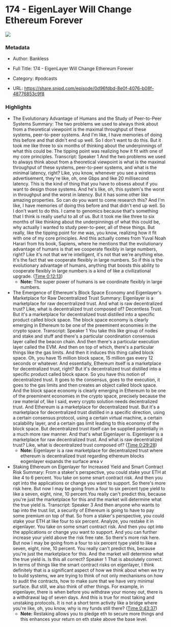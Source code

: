 # 174 - EigenLayer Will Change Ethereum Forever

![](https://wsrv.nl/?url=https%3A%2F%2Fssl-static.libsyn.com%2Fp%2Fassets%2Fc%2Ff%2Fd%2F4%2Fcfd431701301218b%2Fbankless-logo_1.png&w=100&h=100)

### Metadata

- Author: Bankless
- Full Title: 174 - EigenLayer Will Change Ethereum Forever
- Category: #podcasts



- URL: https://share.snipd.com/episode/0d96fdbd-8e0f-4076-b08f-48776853c9f8

### Highlights

- The Evolutionary Advantage of Humans and the Study of Peer-to-Peer Systems
  Summary:
  The two problems we used to always think about from a theoretical viewpoint is the maximal throughput of these systems, peer-to-peer systems. And I'm like, I have memories of doing this before and that didn't end up well. So I don't want to do this. But it took me like three to six months of thinking about the underpinnings of what this could be. The tipping point was realizing how it fit with one of my core principles.
  Transcript:
  Speaker 1
  And the two problems we used to always think about from a theoretical viewpoint is what is the maximal throughput of these systems, peer-to-peer systems, and what is the minimal latency, right? Like, you know, whenever you see a wireless advertisement, they're like, oh, one Gbps and like 20 millisecond latency. This is the kind of thing that you have to obsess about if you want to design those systems. And he's like, oh, this system's the worst in throughput and the worst in latency. But it has some other like amazing properties. So can do you want to come research this? And I'm like, I have memories of doing this before and that didn't end up well. So I don't want to do this. I came to genomics because that's something that I think is really useful to all of us. But it took me like three to six months of like thinking about the underpinnings of what this could be, why actually I wanted to study peer-to-peer, all of these things. But really, like the tipping point for me was, you know, realizing how it fit with one of my core principles. And this actually comes from Yuval Noah Harari from his book, Sapiens, where he mentions that the evolutionary advantage of humans is that we cooperate flexibly in large numbers, right? Like it's not that we're intelligent, it's not that we're anything else. It's the fact that we cooperate flexibly in large numbers. So if this is the evolutionary advantage of humans, anything that boosts this ability to cooperate flexibly in large numbers is a kind of like a civilizational upgrade. ([Time 0:12:13](https://share.snipd.com/snip/50813e81-ec54-4d91-866e-509e5a37ef26))
    - **Note:** The super power of humans is we coordinate flexibly in large numbers.
- The Emergence of Ethereum's Block Space Economy and Eigenlayer's Marketplace for Raw Decentralized Trust
  Summary:
  Eigenlayer is a marketplace for raw decentralized trust. And what is raw decentralized trust? Like, what is decentralized trust composed of? Decentless Trust. But it's a marketplace for decentralized trust distilled into a specific product called block space. The block space economy is clearly emerging in Ethereum to be one of the preeminent economies in the crypto space.
  Transcript:
  Speaker 1
  You take this like group of nodes and stake and stuff and there's a particular coordination consensus layer called the beacon chain. And then there's a particular execution layer called the EVM. And then on top of which, there's a particular things like the gas limits. And then it induces this thing called block space. Oh, you have 15 million block space, 15 million gas every 12 seconds or whatever. And essentially, Ethereum itself is a marketplace for decentralized trust, right? But it's decentralized trust distilled into a specific product called block space. So you have this notion of decentralized trust. It goes to the consensus, goes to the execution, it goes to the gas limits and then creates an object called block space. And the block space economy is clearly emerging in Ethereum to be one of the preeminent economies in the crypto space, precisely because the raw material of, like I said, every crypto solution needs decentralized trust. And Ethereum is a marketplace for decentralized trust. But it's a marketplace for decentralized trust distilled in a specific direction, using a certain consensus protocol, using a certain virtual machine, a certain scalability layer, and a certain gas limit leading to this economy of the block space. But decentralized trust itself can be supplied potentially in a much more raw manner. And that's what Eigenlayer is. Eigenlayer is a marketplace for raw decentralized trust. And what is raw decentralized trust? Like, what is decentralized trust composed of? ([Time 0:29:28](https://share.snipd.com/snip/36fee1f8-590f-44a8-a8ce-05d98fbb0b93))
    - **Note:** Eigenlayer is a raw marketplace for decentralized trust where ethereum is decentralized trust regarding ethereum blocks eogenlayer expands the surface area v
- Staking Ethereum on Eigenlayer for Increased Yield and Smart Contract Risk
  Summary:
  From a staker's perspective, you could stake your ETH at like 4 to 6 percent. You take on some smart contract risk. And then you opt into the applications or change you want to support. So there's more risk here. But now I may be going from a four to six percent type yield to like a seven, eight, nine, 10 percent.You really can't predict this, because you're just the marketplace for this and the market will determine what the true yield is.
  Transcript:
  Speaker 3
  And then anyone who wants to tap into the trust list, a security of Ethereum is going to have to pay some premium on top of that. So from a staker's perspective, you could stake your ETH at like four to six percent. Analyze, you restake it in eigenlayer. You take on some smart contract risk. And then you opt into the applications or change you want to support. And you can further increase your yield above the risk free rate. So there's more risk here. But now I may be going from a four to six percent type yield to like a seven, eight, nine, 10 percent. You really can't predict this, because you're just the marketplace for this. And the market will determine what the true yield is. Is this all correct?
  Speaker 1
  That is absolutely correct. In terms of things like the smart contract risks on eigenlayer, I think definitely that is a significant aspect of how we think about when we try to build systems, we are trying to think of not only mechanisms on how to audit the contracts, how to make sure that we have very minimal surface. But still, we also think of other things. For example, in eigenlayer, there is when before you withdraw your money out, there is a withdrawal lag of seven days. And this is true for most taking and unstaking protocols. It is not a short term activity like a bridge where you're like, oh, you know, why is my funds still there? ([Time 0:43:37](https://share.snipd.com/snip/30931e47-9e27-47d3-b5f4-2d6c0db70312))
    - **Note:** Restaking allows you to pledge eth to secure more things and this enhances your return on eth stake above the base level.
